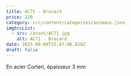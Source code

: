 ```yaml
---
title: AC71 - Brocard
price: 220
category: src/content/categories/animaux.json
imgSrcList:
  - src: /asset/AC71.jpg
    alt: AC71 - Brocard
date: 2025-08-09T15:47:06.619Z
draft: false
---
```


En acier Corten, épaisseur 3 mm
